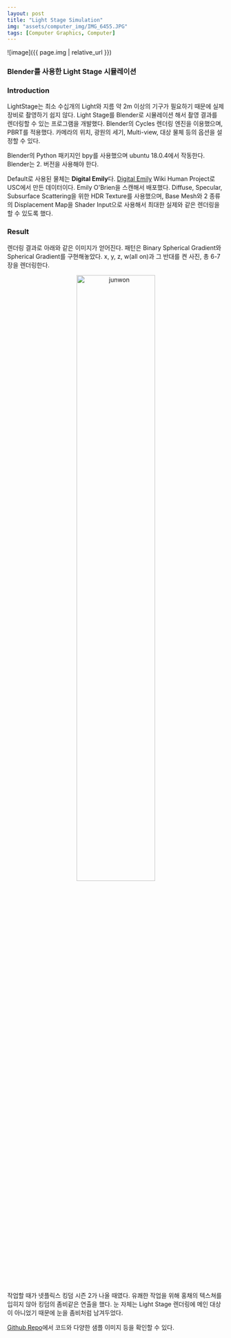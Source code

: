 ```yaml
---
layout: post
title: "Light Stage Simulation"
img: "assets/computer_img/IMG_6455.JPG"
tags: [Computer Graphics, Computer]
---
```


![image]({{ page.img | relative_url }})

### Blender를 사용한 Light Stage 시뮬레이션

### Introduction

LightStage는 최소 수십개의 Light와 지름 약 2m 이상의 기구가 필요하기 때문에 실제 장비로 촬영하기 쉽지 않다.
Light Stage를 Blender로 시뮬레이션 해서 촬영 결과를 렌더링할 수 있는 프로그램을 개발했다.
Blender의 Cycles 렌더링 엔진을 이용했으며, PBRT를 적용했다. 카메라의 위치, 광원의 세기, Multi-view, 대상 물체 등의 옵션을 설정할 수 있다.

Blender의 Python 패키지인 bpy를 사용했으며 ubuntu 18.0.4에서 작동한다. Blender는 2. 버전을 사용해야 한다.

Default로 사용된 물체는 **Digital Emily**다. [Digital Emily](https://vgl.ict.usc.edu/Data/DigitalEmily2/) Wiki Human Project로 USC에서 만든 데이터이다. Emily O'Brien을 스캔해서 배포했다. Diffuse, Specular, Subsurface Scattering을 위한 HDR Texture를 사용했으며, Base Mesh와 2 종류의 Displacement Map을 Shader Input으로 사용해서 최대한 실제와 같은 렌더링을 할 수 있도록 했다.

### Result

렌더링 결과로 아래와 같은 이미지가 얻어진다. 패턴은 Binary Spherical Gradient와 Spherical Gradient를 구현해놓았다. x, y, z, w(all on)과 그 반대를 켠 사진, 총 6-7장을 렌더링한다.
<p align="center">  
    <img src="{{"assets/computer_img/x.png" | relative_url}}" alt="junwon" width="60%" align="center"/>
</p>

작업할 때가 넷플릭스 킹덤 시즌 2가 나올 때였다. 유쾌한 작업을 위해 홍채의 텍스쳐를 입히지 않아 킹덤의 좀비같은 연출을 했다. 눈 자체는 Light Stage 렌더링에 메인 대상이 아니었기 때문에 눈을 좀비처럼 남겨두었다.

[Github Repo](https://github.com/givenone/morpheus/tree/master/Simulation)에서 코드와 다양한 샘플 이미지 등을 확인할 수 있다.